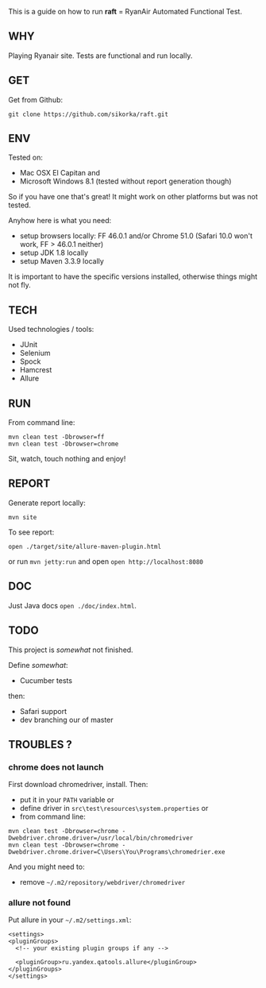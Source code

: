 This is a guide on how to run **raft** = RyanAir Automated Functional Test. 


WHY
---
Playing Ryanair site. Tests are functional and run locally. 


GET
---
Get from Github: 
```
git clone https://github.com/sikorka/raft.git
```


ENV
---
Tested on: 

 - Mac OSX El Capitan and 
 - Microsoft Windows 8.1 
    (tested without report generation though) 

So if you have one that's great! It might work on other platforms but was not tested. 


Anyhow here is what you need: 

 - setup browsers locally: 
    FF 46.0.1 and/or Chrome 51.0 
    (Safari 10.0 won't work, FF > 46.0.1 neither) 
 - setup JDK 1.8 locally 
 - setup Maven 3.3.9 locally 

It is important to have the specific versions installed, otherwise things might not fly. 


TECH
----
Used technologies / tools: 
- JUnit
- Selenium
- Spock
- Hamcrest
- Allure


RUN
---
From command line:

```
mvn clean test -Dbrowser=ff
mvn clean test -Dbrowser=chrome
```

Sit, watch, touch nothing and enjoy! 


REPORT
------

Generate report locally: 

```
mvn site
```

To see report: 

```
open ./target/site/allure-maven-plugin.html
```

or run `mvn jetty:run` and open `open http://localhost:8080` 


DOC
---

Just Java docs `open ./doc/index.html`.


TODO
----

This project is *somewhat* not finished. 

Define *somewhat*: 

- Cucumber tests

then: 

- Safari support
- dev branching our of master


TROUBLES ?
----------

### chrome does not launch

First download chromedriver, install. Then: 

- put it in your `PATH` variable or
- define driver in `src\test\resources\system.properties` or
- from command line:
```
mvn clean test -Dbrowser=chrome -Dwebdriver.chrome.driver=/usr/local/bin/chromedriver
mvn clean test -Dbrowser=chrome -Dwebdriver.chrome.driver=C\Users\You\Programs\chromedrier.exe
```

And you might need to: 

- remove `~/.m2/repository/webdriver/chromedriver` 


### allure not found 

Put allure in your `~/.m2/settings.xml`: 

```
<settings>
<pluginGroups>
  <!-- your existing plugin groups if any -->

  <pluginGroup>ru.yandex.qatools.allure</pluginGroup>
</pluginGroups>
</settings>
```
